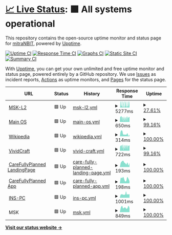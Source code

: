 # [📈 Live Status](https://mitranbit.github.io/Uptime): <!--live status--> **🟩 All systems operational**

This repository contains the open-source uptime monitor and status page for [mitraNBIT](https://demo.upptime.js.org), powered by [Upptime](https://github.com/upptime/upptime).

[![Uptime CI](https://github.com/mitraNBIT/Uptime/workflows/Uptime%20CI/badge.svg)](https://github.com/mitraNBIT/Uptime/actions?query=workflow%3A%22Uptime+CI%22)
[![Response Time CI](https://github.com/mitraNBIT/Uptime/workflows/Response%20Time%20CI/badge.svg)](https://github.com/mitraNBIT/Uptime/actions?query=workflow%3A%22Response+Time+CI%22)
[![Graphs CI](https://github.com/mitraNBIT/Uptime/workflows/Graphs%20CI/badge.svg)](https://github.com/mitraNBIT/Uptime/actions?query=workflow%3A%22Graphs+CI%22)
[![Static Site CI](https://github.com/mitraNBIT/Uptime/workflows/Static%20Site%20CI/badge.svg)](https://github.com/mitraNBIT/Uptime/actions?query=workflow%3A%22Static+Site+CI%22)
[![Summary CI](https://github.com/mitraNBIT/Uptime/workflows/Summary%20CI/badge.svg)](https://github.com/mitraNBIT/Uptime/actions?query=workflow%3A%22Summary+CI%22)

With [Upptime](https://upptime.js.org), you can get your own unlimited and free uptime monitor and status page, powered entirely by a GitHub repository. We use [Issues](https://github.com/mitraNBIT/Uptime/issues) as incident reports, [Actions](https://github.com/mitraNBIT/Uptime/actions) as uptime monitors, and [Pages](https://demo.upptime.js.org) for the status page.

<!--start: status pages-->
<!-- This summary is generated by Upptime (https://github.com/upptime/upptime) -->
<!-- Do not edit this manually, your changes will be overwritten -->
<!-- prettier-ignore -->
| URL | Status | History | Response Time | Uptime |
| --- | ------ | ------- | ------------- | ------ |
| <img alt="" src="https://icons.duckduckgo.com/ip3/lap.mitramanikhanal.com.np.ico" height="13"> [MSK-L2](https://lap.mitramanikhanal.com.np) | 🟩 Up | [msk-l2.yml](https://github.com/mitraNBIT/Uptime/commits/HEAD/history/msk-l2.yml) | <details><summary><img alt="Response time graph" src="./graphs/msk-l2/response-time-week.png" height="20"> 5277ms</summary><br><a href="https://mitraNBIT.github.io/Uptime/history/msk-l2"><img alt="Response time 4937" src="https://img.shields.io/endpoint?url=https%3A%2F%2Fraw.githubusercontent.com%2FmitraNBIT%2FUptime%2FHEAD%2Fapi%2Fmsk-l2%2Fresponse-time.json"></a><br><a href="https://mitraNBIT.github.io/Uptime/history/msk-l2"><img alt="24-hour response time 2914" src="https://img.shields.io/endpoint?url=https%3A%2F%2Fraw.githubusercontent.com%2FmitraNBIT%2FUptime%2FHEAD%2Fapi%2Fmsk-l2%2Fresponse-time-day.json"></a><br><a href="https://mitraNBIT.github.io/Uptime/history/msk-l2"><img alt="7-day response time 5277" src="https://img.shields.io/endpoint?url=https%3A%2F%2Fraw.githubusercontent.com%2FmitraNBIT%2FUptime%2FHEAD%2Fapi%2Fmsk-l2%2Fresponse-time-week.json"></a><br><a href="https://mitraNBIT.github.io/Uptime/history/msk-l2"><img alt="30-day response time 4937" src="https://img.shields.io/endpoint?url=https%3A%2F%2Fraw.githubusercontent.com%2FmitraNBIT%2FUptime%2FHEAD%2Fapi%2Fmsk-l2%2Fresponse-time-month.json"></a><br><a href="https://mitraNBIT.github.io/Uptime/history/msk-l2"><img alt="1-year response time 4937" src="https://img.shields.io/endpoint?url=https%3A%2F%2Fraw.githubusercontent.com%2FmitraNBIT%2FUptime%2FHEAD%2Fapi%2Fmsk-l2%2Fresponse-time-year.json"></a></details> | <details><summary><a href="https://mitraNBIT.github.io/Uptime/history/msk-l2">27.61%</a></summary><a href="https://mitraNBIT.github.io/Uptime/history/msk-l2"><img alt="All-time uptime 0.00%" src="https://img.shields.io/endpoint?url=https%3A%2F%2Fraw.githubusercontent.com%2FmitraNBIT%2FUptime%2FHEAD%2Fapi%2Fmsk-l2%2Fuptime.json"></a><br><a href="https://mitraNBIT.github.io/Uptime/history/msk-l2"><img alt="24-hour uptime 37.14%" src="https://img.shields.io/endpoint?url=https%3A%2F%2Fraw.githubusercontent.com%2FmitraNBIT%2FUptime%2FHEAD%2Fapi%2Fmsk-l2%2Fuptime-day.json"></a><br><a href="https://mitraNBIT.github.io/Uptime/history/msk-l2"><img alt="7-day uptime 27.61%" src="https://img.shields.io/endpoint?url=https%3A%2F%2Fraw.githubusercontent.com%2FmitraNBIT%2FUptime%2FHEAD%2Fapi%2Fmsk-l2%2Fuptime-week.json"></a><br><a href="https://mitraNBIT.github.io/Uptime/history/msk-l2"><img alt="30-day uptime 0.00%" src="https://img.shields.io/endpoint?url=https%3A%2F%2Fraw.githubusercontent.com%2FmitraNBIT%2FUptime%2FHEAD%2Fapi%2Fmsk-l2%2Fuptime-month.json"></a><br><a href="https://mitraNBIT.github.io/Uptime/history/msk-l2"><img alt="1-year uptime 0.00%" src="https://img.shields.io/endpoint?url=https%3A%2F%2Fraw.githubusercontent.com%2FmitraNBIT%2FUptime%2FHEAD%2Fapi%2Fmsk-l2%2Fuptime-year.json"></a></details>
| <img alt="" src="https://icons.duckduckgo.com/ip3/os.mitramanikhanal.com.np.ico" height="13"> [Main OS](https://os.mitramanikhanal.com.np) | 🟩 Up | [main-os.yml](https://github.com/mitraNBIT/Uptime/commits/HEAD/history/main-os.yml) | <details><summary><img alt="Response time graph" src="./graphs/main-os/response-time-week.png" height="20"> 650ms</summary><br><a href="https://mitraNBIT.github.io/Uptime/history/main-os"><img alt="Response time 744" src="https://img.shields.io/endpoint?url=https%3A%2F%2Fraw.githubusercontent.com%2FmitraNBIT%2FUptime%2FHEAD%2Fapi%2Fmain-os%2Fresponse-time.json"></a><br><a href="https://mitraNBIT.github.io/Uptime/history/main-os"><img alt="24-hour response time 562" src="https://img.shields.io/endpoint?url=https%3A%2F%2Fraw.githubusercontent.com%2FmitraNBIT%2FUptime%2FHEAD%2Fapi%2Fmain-os%2Fresponse-time-day.json"></a><br><a href="https://mitraNBIT.github.io/Uptime/history/main-os"><img alt="7-day response time 650" src="https://img.shields.io/endpoint?url=https%3A%2F%2Fraw.githubusercontent.com%2FmitraNBIT%2FUptime%2FHEAD%2Fapi%2Fmain-os%2Fresponse-time-week.json"></a><br><a href="https://mitraNBIT.github.io/Uptime/history/main-os"><img alt="30-day response time 744" src="https://img.shields.io/endpoint?url=https%3A%2F%2Fraw.githubusercontent.com%2FmitraNBIT%2FUptime%2FHEAD%2Fapi%2Fmain-os%2Fresponse-time-month.json"></a><br><a href="https://mitraNBIT.github.io/Uptime/history/main-os"><img alt="1-year response time 744" src="https://img.shields.io/endpoint?url=https%3A%2F%2Fraw.githubusercontent.com%2FmitraNBIT%2FUptime%2FHEAD%2Fapi%2Fmain-os%2Fresponse-time-year.json"></a></details> | <details><summary><a href="https://mitraNBIT.github.io/Uptime/history/main-os">99.16%</a></summary><a href="https://mitraNBIT.github.io/Uptime/history/main-os"><img alt="All-time uptime 97.32%" src="https://img.shields.io/endpoint?url=https%3A%2F%2Fraw.githubusercontent.com%2FmitraNBIT%2FUptime%2FHEAD%2Fapi%2Fmain-os%2Fuptime.json"></a><br><a href="https://mitraNBIT.github.io/Uptime/history/main-os"><img alt="24-hour uptime 96.41%" src="https://img.shields.io/endpoint?url=https%3A%2F%2Fraw.githubusercontent.com%2FmitraNBIT%2FUptime%2FHEAD%2Fapi%2Fmain-os%2Fuptime-day.json"></a><br><a href="https://mitraNBIT.github.io/Uptime/history/main-os"><img alt="7-day uptime 99.16%" src="https://img.shields.io/endpoint?url=https%3A%2F%2Fraw.githubusercontent.com%2FmitraNBIT%2FUptime%2FHEAD%2Fapi%2Fmain-os%2Fuptime-week.json"></a><br><a href="https://mitraNBIT.github.io/Uptime/history/main-os"><img alt="30-day uptime 97.32%" src="https://img.shields.io/endpoint?url=https%3A%2F%2Fraw.githubusercontent.com%2FmitraNBIT%2FUptime%2FHEAD%2Fapi%2Fmain-os%2Fuptime-month.json"></a><br><a href="https://mitraNBIT.github.io/Uptime/history/main-os"><img alt="1-year uptime 97.32%" src="https://img.shields.io/endpoint?url=https%3A%2F%2Fraw.githubusercontent.com%2FmitraNBIT%2FUptime%2FHEAD%2Fapi%2Fmain-os%2Fuptime-year.json"></a></details>
| <img alt="" src="https://icons.duckduckgo.com/ip3/en.wikipedia.org.ico" height="13"> [Wikipedia](https://en.wikipedia.org) | 🟩 Up | [wikipedia.yml](https://github.com/mitraNBIT/Uptime/commits/HEAD/history/wikipedia.yml) | <details><summary><img alt="Response time graph" src="./graphs/wikipedia/response-time-week.png" height="20"> 314ms</summary><br><a href="https://mitraNBIT.github.io/Uptime/history/wikipedia"><img alt="Response time 273" src="https://img.shields.io/endpoint?url=https%3A%2F%2Fraw.githubusercontent.com%2FmitraNBIT%2FUptime%2FHEAD%2Fapi%2Fwikipedia%2Fresponse-time.json"></a><br><a href="https://mitraNBIT.github.io/Uptime/history/wikipedia"><img alt="24-hour response time 196" src="https://img.shields.io/endpoint?url=https%3A%2F%2Fraw.githubusercontent.com%2FmitraNBIT%2FUptime%2FHEAD%2Fapi%2Fwikipedia%2Fresponse-time-day.json"></a><br><a href="https://mitraNBIT.github.io/Uptime/history/wikipedia"><img alt="7-day response time 314" src="https://img.shields.io/endpoint?url=https%3A%2F%2Fraw.githubusercontent.com%2FmitraNBIT%2FUptime%2FHEAD%2Fapi%2Fwikipedia%2Fresponse-time-week.json"></a><br><a href="https://mitraNBIT.github.io/Uptime/history/wikipedia"><img alt="30-day response time 273" src="https://img.shields.io/endpoint?url=https%3A%2F%2Fraw.githubusercontent.com%2FmitraNBIT%2FUptime%2FHEAD%2Fapi%2Fwikipedia%2Fresponse-time-month.json"></a><br><a href="https://mitraNBIT.github.io/Uptime/history/wikipedia"><img alt="1-year response time 273" src="https://img.shields.io/endpoint?url=https%3A%2F%2Fraw.githubusercontent.com%2FmitraNBIT%2FUptime%2FHEAD%2Fapi%2Fwikipedia%2Fresponse-time-year.json"></a></details> | <details><summary><a href="https://mitraNBIT.github.io/Uptime/history/wikipedia">100.00%</a></summary><a href="https://mitraNBIT.github.io/Uptime/history/wikipedia"><img alt="All-time uptime 100.00%" src="https://img.shields.io/endpoint?url=https%3A%2F%2Fraw.githubusercontent.com%2FmitraNBIT%2FUptime%2FHEAD%2Fapi%2Fwikipedia%2Fuptime.json"></a><br><a href="https://mitraNBIT.github.io/Uptime/history/wikipedia"><img alt="24-hour uptime 100.00%" src="https://img.shields.io/endpoint?url=https%3A%2F%2Fraw.githubusercontent.com%2FmitraNBIT%2FUptime%2FHEAD%2Fapi%2Fwikipedia%2Fuptime-day.json"></a><br><a href="https://mitraNBIT.github.io/Uptime/history/wikipedia"><img alt="7-day uptime 100.00%" src="https://img.shields.io/endpoint?url=https%3A%2F%2Fraw.githubusercontent.com%2FmitraNBIT%2FUptime%2FHEAD%2Fapi%2Fwikipedia%2Fuptime-week.json"></a><br><a href="https://mitraNBIT.github.io/Uptime/history/wikipedia"><img alt="30-day uptime 100.00%" src="https://img.shields.io/endpoint?url=https%3A%2F%2Fraw.githubusercontent.com%2FmitraNBIT%2FUptime%2FHEAD%2Fapi%2Fwikipedia%2Fuptime-month.json"></a><br><a href="https://mitraNBIT.github.io/Uptime/history/wikipedia"><img alt="1-year uptime 100.00%" src="https://img.shields.io/endpoint?url=https%3A%2F%2Fraw.githubusercontent.com%2FmitraNBIT%2FUptime%2FHEAD%2Fapi%2Fwikipedia%2Fuptime-year.json"></a></details>
| <img alt="" src="https://icons.duckduckgo.com/ip3/vividcraft.com.au.ico" height="13"> [VividCraft](https://vividcraft.com.au) | 🟩 Up | [vivid-craft.yml](https://github.com/mitraNBIT/Uptime/commits/HEAD/history/vivid-craft.yml) | <details><summary><img alt="Response time graph" src="./graphs/vivid-craft/response-time-week.png" height="20"> 722ms</summary><br><a href="https://mitraNBIT.github.io/Uptime/history/vivid-craft"><img alt="Response time 803" src="https://img.shields.io/endpoint?url=https%3A%2F%2Fraw.githubusercontent.com%2FmitraNBIT%2FUptime%2FHEAD%2Fapi%2Fvivid-craft%2Fresponse-time.json"></a><br><a href="https://mitraNBIT.github.io/Uptime/history/vivid-craft"><img alt="24-hour response time 639" src="https://img.shields.io/endpoint?url=https%3A%2F%2Fraw.githubusercontent.com%2FmitraNBIT%2FUptime%2FHEAD%2Fapi%2Fvivid-craft%2Fresponse-time-day.json"></a><br><a href="https://mitraNBIT.github.io/Uptime/history/vivid-craft"><img alt="7-day response time 722" src="https://img.shields.io/endpoint?url=https%3A%2F%2Fraw.githubusercontent.com%2FmitraNBIT%2FUptime%2FHEAD%2Fapi%2Fvivid-craft%2Fresponse-time-week.json"></a><br><a href="https://mitraNBIT.github.io/Uptime/history/vivid-craft"><img alt="30-day response time 803" src="https://img.shields.io/endpoint?url=https%3A%2F%2Fraw.githubusercontent.com%2FmitraNBIT%2FUptime%2FHEAD%2Fapi%2Fvivid-craft%2Fresponse-time-month.json"></a><br><a href="https://mitraNBIT.github.io/Uptime/history/vivid-craft"><img alt="1-year response time 803" src="https://img.shields.io/endpoint?url=https%3A%2F%2Fraw.githubusercontent.com%2FmitraNBIT%2FUptime%2FHEAD%2Fapi%2Fvivid-craft%2Fresponse-time-year.json"></a></details> | <details><summary><a href="https://mitraNBIT.github.io/Uptime/history/vivid-craft">99.16%</a></summary><a href="https://mitraNBIT.github.io/Uptime/history/vivid-craft"><img alt="All-time uptime 94.50%" src="https://img.shields.io/endpoint?url=https%3A%2F%2Fraw.githubusercontent.com%2FmitraNBIT%2FUptime%2FHEAD%2Fapi%2Fvivid-craft%2Fuptime.json"></a><br><a href="https://mitraNBIT.github.io/Uptime/history/vivid-craft"><img alt="24-hour uptime 96.41%" src="https://img.shields.io/endpoint?url=https%3A%2F%2Fraw.githubusercontent.com%2FmitraNBIT%2FUptime%2FHEAD%2Fapi%2Fvivid-craft%2Fuptime-day.json"></a><br><a href="https://mitraNBIT.github.io/Uptime/history/vivid-craft"><img alt="7-day uptime 99.16%" src="https://img.shields.io/endpoint?url=https%3A%2F%2Fraw.githubusercontent.com%2FmitraNBIT%2FUptime%2FHEAD%2Fapi%2Fvivid-craft%2Fuptime-week.json"></a><br><a href="https://mitraNBIT.github.io/Uptime/history/vivid-craft"><img alt="30-day uptime 94.50%" src="https://img.shields.io/endpoint?url=https%3A%2F%2Fraw.githubusercontent.com%2FmitraNBIT%2FUptime%2FHEAD%2Fapi%2Fvivid-craft%2Fuptime-month.json"></a><br><a href="https://mitraNBIT.github.io/Uptime/history/vivid-craft"><img alt="1-year uptime 94.50%" src="https://img.shields.io/endpoint?url=https%3A%2F%2Fraw.githubusercontent.com%2FmitraNBIT%2FUptime%2FHEAD%2Fapi%2Fvivid-craft%2Fuptime-year.json"></a></details>
| <img alt="" src="https://icons.duckduckgo.com/ip3/www.carefullyplanned.com.au.ico" height="13"> [CareFullyPlanned LandingPage](https://www.carefullyplanned.com.au) | 🟩 Up | [care-fully-planned-landing-page.yml](https://github.com/mitraNBIT/Uptime/commits/HEAD/history/care-fully-planned-landing-page.yml) | <details><summary><img alt="Response time graph" src="./graphs/care-fully-planned-landing-page/response-time-week.png" height="20"> 193ms</summary><br><a href="https://mitraNBIT.github.io/Uptime/history/care-fully-planned-landing-page"><img alt="Response time 216" src="https://img.shields.io/endpoint?url=https%3A%2F%2Fraw.githubusercontent.com%2FmitraNBIT%2FUptime%2FHEAD%2Fapi%2Fcare-fully-planned-landing-page%2Fresponse-time.json"></a><br><a href="https://mitraNBIT.github.io/Uptime/history/care-fully-planned-landing-page"><img alt="24-hour response time 187" src="https://img.shields.io/endpoint?url=https%3A%2F%2Fraw.githubusercontent.com%2FmitraNBIT%2FUptime%2FHEAD%2Fapi%2Fcare-fully-planned-landing-page%2Fresponse-time-day.json"></a><br><a href="https://mitraNBIT.github.io/Uptime/history/care-fully-planned-landing-page"><img alt="7-day response time 193" src="https://img.shields.io/endpoint?url=https%3A%2F%2Fraw.githubusercontent.com%2FmitraNBIT%2FUptime%2FHEAD%2Fapi%2Fcare-fully-planned-landing-page%2Fresponse-time-week.json"></a><br><a href="https://mitraNBIT.github.io/Uptime/history/care-fully-planned-landing-page"><img alt="30-day response time 216" src="https://img.shields.io/endpoint?url=https%3A%2F%2Fraw.githubusercontent.com%2FmitraNBIT%2FUptime%2FHEAD%2Fapi%2Fcare-fully-planned-landing-page%2Fresponse-time-month.json"></a><br><a href="https://mitraNBIT.github.io/Uptime/history/care-fully-planned-landing-page"><img alt="1-year response time 216" src="https://img.shields.io/endpoint?url=https%3A%2F%2Fraw.githubusercontent.com%2FmitraNBIT%2FUptime%2FHEAD%2Fapi%2Fcare-fully-planned-landing-page%2Fresponse-time-year.json"></a></details> | <details><summary><a href="https://mitraNBIT.github.io/Uptime/history/care-fully-planned-landing-page">100.00%</a></summary><a href="https://mitraNBIT.github.io/Uptime/history/care-fully-planned-landing-page"><img alt="All-time uptime 100.00%" src="https://img.shields.io/endpoint?url=https%3A%2F%2Fraw.githubusercontent.com%2FmitraNBIT%2FUptime%2FHEAD%2Fapi%2Fcare-fully-planned-landing-page%2Fuptime.json"></a><br><a href="https://mitraNBIT.github.io/Uptime/history/care-fully-planned-landing-page"><img alt="24-hour uptime 100.00%" src="https://img.shields.io/endpoint?url=https%3A%2F%2Fraw.githubusercontent.com%2FmitraNBIT%2FUptime%2FHEAD%2Fapi%2Fcare-fully-planned-landing-page%2Fuptime-day.json"></a><br><a href="https://mitraNBIT.github.io/Uptime/history/care-fully-planned-landing-page"><img alt="7-day uptime 100.00%" src="https://img.shields.io/endpoint?url=https%3A%2F%2Fraw.githubusercontent.com%2FmitraNBIT%2FUptime%2FHEAD%2Fapi%2Fcare-fully-planned-landing-page%2Fuptime-week.json"></a><br><a href="https://mitraNBIT.github.io/Uptime/history/care-fully-planned-landing-page"><img alt="30-day uptime 100.00%" src="https://img.shields.io/endpoint?url=https%3A%2F%2Fraw.githubusercontent.com%2FmitraNBIT%2FUptime%2FHEAD%2Fapi%2Fcare-fully-planned-landing-page%2Fuptime-month.json"></a><br><a href="https://mitraNBIT.github.io/Uptime/history/care-fully-planned-landing-page"><img alt="1-year uptime 100.00%" src="https://img.shields.io/endpoint?url=https%3A%2F%2Fraw.githubusercontent.com%2FmitraNBIT%2FUptime%2FHEAD%2Fapi%2Fcare-fully-planned-landing-page%2Fuptime-year.json"></a></details>
| <img alt="" src="https://icons.duckduckgo.com/ip3/app.carefullyplanned.com.au.ico" height="13"> [CareFullyPlanned App](https://app.carefullyplanned.com.au) | 🟩 Up | [care-fully-planned-app.yml](https://github.com/mitraNBIT/Uptime/commits/HEAD/history/care-fully-planned-app.yml) | <details><summary><img alt="Response time graph" src="./graphs/care-fully-planned-app/response-time-week.png" height="20"> 198ms</summary><br><a href="https://mitraNBIT.github.io/Uptime/history/care-fully-planned-app"><img alt="Response time 194" src="https://img.shields.io/endpoint?url=https%3A%2F%2Fraw.githubusercontent.com%2FmitraNBIT%2FUptime%2FHEAD%2Fapi%2Fcare-fully-planned-app%2Fresponse-time.json"></a><br><a href="https://mitraNBIT.github.io/Uptime/history/care-fully-planned-app"><img alt="24-hour response time 92" src="https://img.shields.io/endpoint?url=https%3A%2F%2Fraw.githubusercontent.com%2FmitraNBIT%2FUptime%2FHEAD%2Fapi%2Fcare-fully-planned-app%2Fresponse-time-day.json"></a><br><a href="https://mitraNBIT.github.io/Uptime/history/care-fully-planned-app"><img alt="7-day response time 198" src="https://img.shields.io/endpoint?url=https%3A%2F%2Fraw.githubusercontent.com%2FmitraNBIT%2FUptime%2FHEAD%2Fapi%2Fcare-fully-planned-app%2Fresponse-time-week.json"></a><br><a href="https://mitraNBIT.github.io/Uptime/history/care-fully-planned-app"><img alt="30-day response time 194" src="https://img.shields.io/endpoint?url=https%3A%2F%2Fraw.githubusercontent.com%2FmitraNBIT%2FUptime%2FHEAD%2Fapi%2Fcare-fully-planned-app%2Fresponse-time-month.json"></a><br><a href="https://mitraNBIT.github.io/Uptime/history/care-fully-planned-app"><img alt="1-year response time 194" src="https://img.shields.io/endpoint?url=https%3A%2F%2Fraw.githubusercontent.com%2FmitraNBIT%2FUptime%2FHEAD%2Fapi%2Fcare-fully-planned-app%2Fresponse-time-year.json"></a></details> | <details><summary><a href="https://mitraNBIT.github.io/Uptime/history/care-fully-planned-app">100.00%</a></summary><a href="https://mitraNBIT.github.io/Uptime/history/care-fully-planned-app"><img alt="All-time uptime 100.00%" src="https://img.shields.io/endpoint?url=https%3A%2F%2Fraw.githubusercontent.com%2FmitraNBIT%2FUptime%2FHEAD%2Fapi%2Fcare-fully-planned-app%2Fuptime.json"></a><br><a href="https://mitraNBIT.github.io/Uptime/history/care-fully-planned-app"><img alt="24-hour uptime 100.00%" src="https://img.shields.io/endpoint?url=https%3A%2F%2Fraw.githubusercontent.com%2FmitraNBIT%2FUptime%2FHEAD%2Fapi%2Fcare-fully-planned-app%2Fuptime-day.json"></a><br><a href="https://mitraNBIT.github.io/Uptime/history/care-fully-planned-app"><img alt="7-day uptime 100.00%" src="https://img.shields.io/endpoint?url=https%3A%2F%2Fraw.githubusercontent.com%2FmitraNBIT%2FUptime%2FHEAD%2Fapi%2Fcare-fully-planned-app%2Fuptime-week.json"></a><br><a href="https://mitraNBIT.github.io/Uptime/history/care-fully-planned-app"><img alt="30-day uptime 100.00%" src="https://img.shields.io/endpoint?url=https%3A%2F%2Fraw.githubusercontent.com%2FmitraNBIT%2FUptime%2FHEAD%2Fapi%2Fcare-fully-planned-app%2Fuptime-month.json"></a><br><a href="https://mitraNBIT.github.io/Uptime/history/care-fully-planned-app"><img alt="1-year uptime 100.00%" src="https://img.shields.io/endpoint?url=https%3A%2F%2Fraw.githubusercontent.com%2FmitraNBIT%2FUptime%2FHEAD%2Fapi%2Fcare-fully-planned-app%2Fuptime-year.json"></a></details>
| <img alt="" src="https://icons.duckduckgo.com/ip3/rdp.nipponschoolnepal.com.ico" height="13"> [INS-PC](https://rdp.nipponschoolnepal.com) | 🟩 Up | [ins-pc.yml](https://github.com/mitraNBIT/Uptime/commits/HEAD/history/ins-pc.yml) | <details><summary><img alt="Response time graph" src="./graphs/ins-pc/response-time-week.png" height="20"> 1001ms</summary><br><a href="https://mitraNBIT.github.io/Uptime/history/ins-pc"><img alt="Response time 1047" src="https://img.shields.io/endpoint?url=https%3A%2F%2Fraw.githubusercontent.com%2FmitraNBIT%2FUptime%2FHEAD%2Fapi%2Fins-pc%2Fresponse-time.json"></a><br><a href="https://mitraNBIT.github.io/Uptime/history/ins-pc"><img alt="24-hour response time 1103" src="https://img.shields.io/endpoint?url=https%3A%2F%2Fraw.githubusercontent.com%2FmitraNBIT%2FUptime%2FHEAD%2Fapi%2Fins-pc%2Fresponse-time-day.json"></a><br><a href="https://mitraNBIT.github.io/Uptime/history/ins-pc"><img alt="7-day response time 1001" src="https://img.shields.io/endpoint?url=https%3A%2F%2Fraw.githubusercontent.com%2FmitraNBIT%2FUptime%2FHEAD%2Fapi%2Fins-pc%2Fresponse-time-week.json"></a><br><a href="https://mitraNBIT.github.io/Uptime/history/ins-pc"><img alt="30-day response time 1047" src="https://img.shields.io/endpoint?url=https%3A%2F%2Fraw.githubusercontent.com%2FmitraNBIT%2FUptime%2FHEAD%2Fapi%2Fins-pc%2Fresponse-time-month.json"></a><br><a href="https://mitraNBIT.github.io/Uptime/history/ins-pc"><img alt="1-year response time 1047" src="https://img.shields.io/endpoint?url=https%3A%2F%2Fraw.githubusercontent.com%2FmitraNBIT%2FUptime%2FHEAD%2Fapi%2Fins-pc%2Fresponse-time-year.json"></a></details> | <details><summary><a href="https://mitraNBIT.github.io/Uptime/history/ins-pc">100.00%</a></summary><a href="https://mitraNBIT.github.io/Uptime/history/ins-pc"><img alt="All-time uptime 100.00%" src="https://img.shields.io/endpoint?url=https%3A%2F%2Fraw.githubusercontent.com%2FmitraNBIT%2FUptime%2FHEAD%2Fapi%2Fins-pc%2Fuptime.json"></a><br><a href="https://mitraNBIT.github.io/Uptime/history/ins-pc"><img alt="24-hour uptime 100.00%" src="https://img.shields.io/endpoint?url=https%3A%2F%2Fraw.githubusercontent.com%2FmitraNBIT%2FUptime%2FHEAD%2Fapi%2Fins-pc%2Fuptime-day.json"></a><br><a href="https://mitraNBIT.github.io/Uptime/history/ins-pc"><img alt="7-day uptime 100.00%" src="https://img.shields.io/endpoint?url=https%3A%2F%2Fraw.githubusercontent.com%2FmitraNBIT%2FUptime%2FHEAD%2Fapi%2Fins-pc%2Fuptime-week.json"></a><br><a href="https://mitraNBIT.github.io/Uptime/history/ins-pc"><img alt="30-day uptime 100.00%" src="https://img.shields.io/endpoint?url=https%3A%2F%2Fraw.githubusercontent.com%2FmitraNBIT%2FUptime%2FHEAD%2Fapi%2Fins-pc%2Fuptime-month.json"></a><br><a href="https://mitraNBIT.github.io/Uptime/history/ins-pc"><img alt="1-year uptime 100.00%" src="https://img.shields.io/endpoint?url=https%3A%2F%2Fraw.githubusercontent.com%2FmitraNBIT%2FUptime%2FHEAD%2Fapi%2Fins-pc%2Fuptime-year.json"></a></details>
| <img alt="" src="https://icons.duckduckgo.com/ip3/null.ico" height="13"> MSK | 🟩 Up | [msk.yml](https://github.com/mitraNBIT/Uptime/commits/HEAD/history/msk.yml) | <details><summary><img alt="Response time graph" src="./graphs/msk/response-time-week.png" height="20"> 849ms</summary><br><a href="https://mitraNBIT.github.io/Uptime/history/msk"><img alt="Response time 826" src="https://img.shields.io/endpoint?url=https%3A%2F%2Fraw.githubusercontent.com%2FmitraNBIT%2FUptime%2FHEAD%2Fapi%2Fmsk%2Fresponse-time.json"></a><br><a href="https://mitraNBIT.github.io/Uptime/history/msk"><img alt="24-hour response time 733" src="https://img.shields.io/endpoint?url=https%3A%2F%2Fraw.githubusercontent.com%2FmitraNBIT%2FUptime%2FHEAD%2Fapi%2Fmsk%2Fresponse-time-day.json"></a><br><a href="https://mitraNBIT.github.io/Uptime/history/msk"><img alt="7-day response time 849" src="https://img.shields.io/endpoint?url=https%3A%2F%2Fraw.githubusercontent.com%2FmitraNBIT%2FUptime%2FHEAD%2Fapi%2Fmsk%2Fresponse-time-week.json"></a><br><a href="https://mitraNBIT.github.io/Uptime/history/msk"><img alt="30-day response time 826" src="https://img.shields.io/endpoint?url=https%3A%2F%2Fraw.githubusercontent.com%2FmitraNBIT%2FUptime%2FHEAD%2Fapi%2Fmsk%2Fresponse-time-month.json"></a><br><a href="https://mitraNBIT.github.io/Uptime/history/msk"><img alt="1-year response time 826" src="https://img.shields.io/endpoint?url=https%3A%2F%2Fraw.githubusercontent.com%2FmitraNBIT%2FUptime%2FHEAD%2Fapi%2Fmsk%2Fresponse-time-year.json"></a></details> | <details><summary><a href="https://mitraNBIT.github.io/Uptime/history/msk">100.00%</a></summary><a href="https://mitraNBIT.github.io/Uptime/history/msk"><img alt="All-time uptime 100.00%" src="https://img.shields.io/endpoint?url=https%3A%2F%2Fraw.githubusercontent.com%2FmitraNBIT%2FUptime%2FHEAD%2Fapi%2Fmsk%2Fuptime.json"></a><br><a href="https://mitraNBIT.github.io/Uptime/history/msk"><img alt="24-hour uptime 100.00%" src="https://img.shields.io/endpoint?url=https%3A%2F%2Fraw.githubusercontent.com%2FmitraNBIT%2FUptime%2FHEAD%2Fapi%2Fmsk%2Fuptime-day.json"></a><br><a href="https://mitraNBIT.github.io/Uptime/history/msk"><img alt="7-day uptime 100.00%" src="https://img.shields.io/endpoint?url=https%3A%2F%2Fraw.githubusercontent.com%2FmitraNBIT%2FUptime%2FHEAD%2Fapi%2Fmsk%2Fuptime-week.json"></a><br><a href="https://mitraNBIT.github.io/Uptime/history/msk"><img alt="30-day uptime 100.00%" src="https://img.shields.io/endpoint?url=https%3A%2F%2Fraw.githubusercontent.com%2FmitraNBIT%2FUptime%2FHEAD%2Fapi%2Fmsk%2Fuptime-month.json"></a><br><a href="https://mitraNBIT.github.io/Uptime/history/msk"><img alt="1-year uptime 100.00%" src="https://img.shields.io/endpoint?url=https%3A%2F%2Fraw.githubusercontent.com%2FmitraNBIT%2FUptime%2FHEAD%2Fapi%2Fmsk%2Fuptime-year.json"></a></details>

<!--end: status pages-->

[**Visit our status website →**](https://mitranbit.github.io/Uptime)
